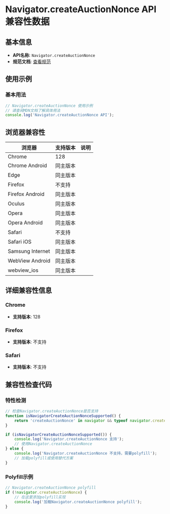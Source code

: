 # Navigator.createAuctionNonce API 兼容性数据

## 基本信息

- **API名称**: `Navigator.createAuctionNonce`
- **规范文档**: [查看规范](https://wicg.github.io/turtledove/#create-auction-nonce)

## 使用示例

### 基本用法

```javascript
// Navigator.createAuctionNonce 使用示例
// 请查阅MDN文档了解具体用法
console.log('Navigator.createAuctionNonce API');
```

## 浏览器兼容性

| 浏览器 | 支持版本 | 说明 |
|--------|----------|------|
| Chrome | 128 |  |
| Chrome Android | 同主版本 |  |
| Edge | 同主版本 |  |
| Firefox | 不支持 |  |
| Firefox Android | 同主版本 |  |
| Oculus | 同主版本 |  |
| Opera | 同主版本 |  |
| Opera Android | 同主版本 |  |
| Safari | 不支持 |  |
| Safari iOS | 同主版本 |  |
| Samsung Internet | 同主版本 |  |
| WebView Android | 同主版本 |  |
| webview_ios | 同主版本 |  |

## 详细兼容性信息

### Chrome

- **支持版本**: 128

### Firefox

- **支持版本**: 不支持

### Safari

- **支持版本**: 不支持

## 兼容性检查代码

### 特性检测

```javascript
// 检查Navigator.createAuctionNonce是否支持
function isNavigatorCreateAuctionNonceSupported() {
    return 'createAuctionNonce' in navigator && typeof navigator.createAuctionNonce === 'function';
}

if (isNavigatorCreateAuctionNonceSupported()) {
    console.log('Navigator.createAuctionNonce 支持');
    // 使用Navigator.createAuctionNonce
} else {
    console.log('Navigator.createAuctionNonce 不支持，需要polyfill');
    // 加载polyfill或使用替代方案
}
```

### Polyfill示例

```javascript
// Navigator.createAuctionNonce polyfill
if (!navigator.createAuctionNonce) {
    // 在这里添加polyfill实现
    console.log('加载Navigator.createAuctionNonce polyfill');
}
```

